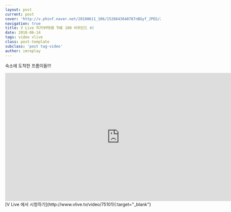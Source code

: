 ```yaml
---
layout: post
current: post
cover: 'http://v.phinf.naver.net/20180611_106/1528643648787nBGyf_JPEG/2affd52a-6cc0-11e8-807c-000000004708_07.jpg'
navigation: true
title: V Live 피카부PD캠 THE 100 비하인드 #1
date: 2018-06-14
tags: video vlive
class: post-template
subclass: 'post tag-video'
author: imreplay
---
```


숙소에 도착한 프롬이들!!!

<iframe src='http://www.vlive.tv/embed/75101?autoPlay=false' frameborder='no' scrolling='no' marginwidth='0' marginheight='0' WIDTH='740' HEIGHT='416' allowfullscreen></iframe>
[V Live 에서 시청하기](http://www.vlive.tv/video/75101){:target="_blank"}
